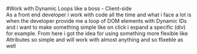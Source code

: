 #Work with Dynamic Loops like a boss - Client-side 
<br>As a front end developer i work with code all the time and what i face a lot is when the developer provide me a loop of DOM elements with Dynamic IDs and i want to make something simple like on click i expand a specific (div) for example.  From here i got the idea for using something more flexible like Attributes so simple and will work with almost anything and so flixeble as well
